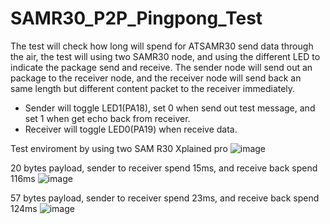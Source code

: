 # SAMR30_P2P_Pingpong_Test
The test will check how long will spend for ATSAMR30 send data through the air, the test will using two SAMR30 node, and using the different LED to indicate the package send and receive.
The sender node will send out an package to the receiver node, and the receiver node will send back an same length but different content packet to the receiver immediately.

- Sender will toggle LED1(PA18), set 0 when send out test message, and set 1 when get echo back from receiver.
- Receiver will toggle LED0(PA19) when receive data.

Test enviroment by using two SAM R30 Xplained pro
![image](https://user-images.githubusercontent.com/20182981/119264448-d7747200-bc15-11eb-8cf3-0ee96a7d6896.png)


20 bytes payload, sender to receiver spend 15ms, and receive back spend 116ms
![image](https://user-images.githubusercontent.com/20182981/119264088-4a7ce900-bc14-11eb-8ed2-f86da9ec175d.png)

57 bytes payload, sender to receiver spend 23ms, and receive back spend 124ms
![image](https://user-images.githubusercontent.com/20182981/119264039-23beb280-bc14-11eb-8aaa-2b9a0ccac338.png)

